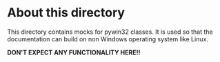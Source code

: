 # About this directory

This directory contains mocks for pywin32 classes.
It is used so that the documentation can build on non Windows operating system
like Linux.

**DON'T EXPECT ANY FUNCTIONALITY HERE!!**